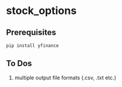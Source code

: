 # stock_options

## Prerequisites

`pip install yfinance`

## To Dos

1. multiple output file formats (.csv, .txt etc.)
